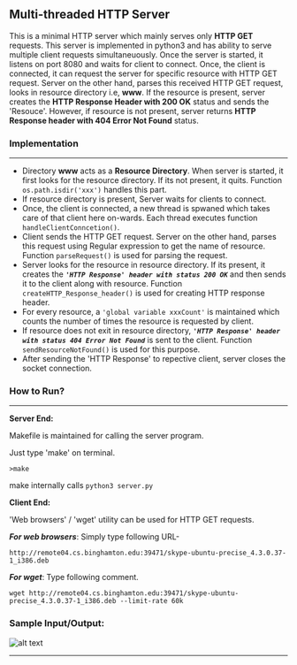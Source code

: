 ## Multi-threaded HTTP Server


   This is a minimal HTTP server which mainly serves only **HTTP GET** requests. This server is implemented in python3 and has ability to serve multiple client requests simultaneuously. 
   Once the server is started, it listens on port 8080 and waits for client to connect. Once, the client is connected, it can request the server for specific resource with HTTP GET request. Server on the other hand, parses this received HTTP GET request, looks in resource directory i.e, **www**.
    If the resource is present, server creates the **HTTP Response Header with 200 OK** status and sends the 'Resouce'. However, if resource is not present, server returns **HTTP Response header with 404 Error Not Found** status.
	
### Implementation
---
 - Directory **www** acts as a **Resource Directory**. When server is started, it first looks for the resource directory. If its not present, it quits. Function `os.path.isdir('xxx')` handles this part.
 - If resource directory is present, Server waits for clients to connect.
 - Once, the client is connected, a new thread is spwaned which takes care of that client here on-wards. Each thread executes function `handleClientConncetion()`.
 - Client sends the HTTP GET request. Server on the other hand, parses this request using Regular expression to get the name of resource.  Function `parseRequest()` is used for parsing the request.
 - Server looks for the resource in resource directory. If its present, it creates the ***`'HTTP Response' header with status 200 OK`*** and then sends it to the client along with resource. Function `createHTTP_Response_header()` is used for creating HTTP response header.
 - For every resource, a `'global variable xxxCount'` is maintained which counts the number of times the resource is requested by client.
 - If resource does not exit in resource directory, ***`'HTTP Response' header with status 404 Error Not Found`*** is sent to the client. Function `sendResourceNotFound()` is used for this purpose.
 - After sending the 'HTTP Response' to repective client, server closes the socket connection.
 
 ### How to Run?
 ---
 **Server End:**
 
Makefile is maintained for calling the server program.

Just type 'make' on terminal. 

`>make`
		
make internally calls `python3 server.py`

****Client End:****

'Web browsers' / 'wget' utility can be used for HTTP GET requests.

***For web browsers***: Simply type following URL-
			

	http://remote04.cs.binghamton.edu:39471/skype-ubuntu-precise_4.3.0.37-1_i386.deb
			
***For wget***: Type following comment.
	
	wget http://remote04.cs.binghamton.edu:39471/skype-ubuntu-precise_4.3.0.37-1_i386.deb --limit-rate 60k
			
### Sample Input/Output:

![alt text](https://github.com/Yao-Liu-CS457-CS557/cs457-cs557-pa1-sgupta38/blob/master/output.png)

---

